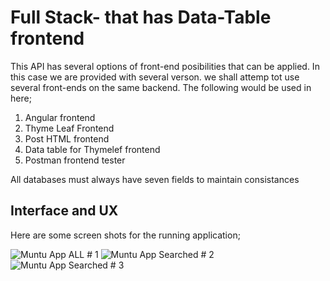 # Full Stack- that has Data-Table frontend

This API has several options of front-end posibilities that can be applied. In this case we are provided with several verson. we shall attemp tot use several front-ends on the same backend. The following would be used in here;

1. Angular frontend
2. Thyme Leaf Frontend
3. Post HTML frontend
4. Data table for Thymelef frontend
5. Postman frontend tester

All databases must always have seven fields to maintain consistances


## Interface and UX
Here are some screen shots for the running application;

![ Muntu App ALL      # 1](https://github.com/LINOSNCHENA/Search-for-Resturants-Holland/blob/master/snaps/page1.png)
![ Muntu App Searched # 2](https://github.com/LINOSNCHENA/Search-for-Resturants-Holland/blob/master/snaps/page2.png)
![ Muntu App Searched # 3](https://github.com/LINOSNCHENA/Full-stack-app-using-Jquery-in-the-FrontEnd/blob/master/Snap_SHOTS%20(1).png)
